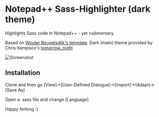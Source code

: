 Notepad++ Sass-Highlighter (dark theme)
=======================================

Highlights Sass code in Notepad++ - yet rudimentary.

Based on  [Wouter Beugelsdijk's template](http://tech.wiedo.nl/sass-3-notepad-user-defined-syntax-highlighti).
Dark (main) theme provided by Chris Kempson's [tomorrow_night](https://github.com/chriskempson/Tomorrow-Theme)

![Screenshot](https://www.dropbox.com/s/wpei41kjl66r67s/notepad%2B%2B_sass_highlighter_2012-11-08_14-48-53.png)

Installation
------------

Clone and then go [View]->[User-Defined Dialogue]->[Import]->(Adapt)->[Save As]

Open a .sass file and change [Language].

Happy forking :)